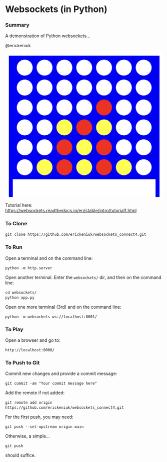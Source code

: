 # Websockets (in Python)

### Summary

A demonstration of Python websockets...

@erickeniuk

![Connect4](/Connect4.png)

Tutorial here:
https://websockets.readthedocs.io/en/stable/intro/tutorial1.html

### To Clone

```
git clone https://github.com/erickeniuk/websockets_connect4.git
```

### To Run

Open a terminal and on the command line:
```
python -m http.server
```

Open another terminal. Enter the `websockets/` dir, and then on the command line:
```
cd websockets/
python app.py
```

Open one more terminal (3rd) and on the command line:
```
python -m websockets ws://localhost:8001/
```

### To Play

Open a browser and go to:
```
http://localhost:8000/
```

### To Push to Git

Commit new changes and provide a commit message:
```
git commit -am "Your commit message here"
```

Add the remote if not added:
```
git remote add origin https://github.com/erickeniuk/websockets_connect4.git
```

For the first push, you may need:
```
git push --set-upstream origin main
```

Otherwise, a simple...
```
git push
```

should suffice.